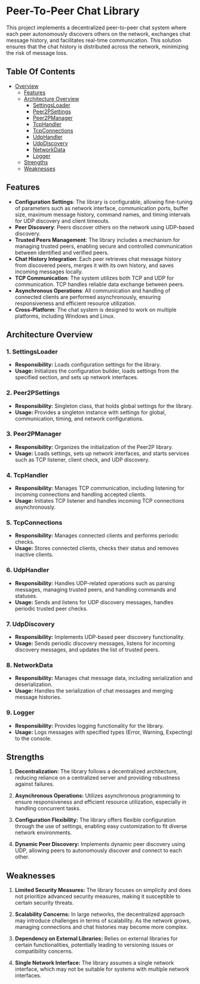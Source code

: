 # Peer-To-Peer Chat Library

This project implements a decentralized peer-to-peer chat system where each peer autonomously discovers others on the network, exchanges chat message history, and facilitates real-time communication. This solution ensures that the chat history is distributed across the network, minimizing the risk of message loss.

## Table Of Contents

- [Overview](#peer-to-peer-chat-library)
    - [Features](#features)
    - [Architecture Overview](#architecture-overview)
        - [SettingsLoader](#1-settingsloader)
        - [Peer2PSettings](#2-peer2psettings)
        - [Peer2PManager](#3-peer2pmanager)
        - [TcpHandler](#4-tcphandler)
        - [TcpConnections](#5-tcpconnections)
        - [UdpHandler](#6-udphandler)
        - [UdpDiscovery](#7-udpdiscovery)
        - [NetworkData](#8-networkdata)
        - [Logger](#9-logger)
    - [Strengths](#strengths)
    - [Weaknesses](#weaknesses)

## Features

- **Configuration Settings**: The library is configurable, allowing fine-tuning of parameters such as network interface, communication ports, buffer size, maximum message history, command names, and timing intervals for UDP discovery and client timeouts.
- **Peer Discovery**: Peers discover others on the network using UDP-based discovery.
- **Trusted Peers Management**: The library includes a mechanism for managing trusted peers, enabling secure and controlled communication between identified and verified peers.
- **Chat History Integration**: Each peer retrieves chat message history from discovered peers, merges it with its own history, and saves incoming messages locally.
- **TCP Communication**: The system utilizes both TCP and UDP for communication. TCP handles reliable data exchange between peers.
- **Asynchronous Operations**: All communication and handling of connected clients are performed asynchronously, ensuring responsiveness and efficient resource utilization.
- **Cross-Platform**: The chat system is designed to work on multiple platforms, including Windows and Linux.

## Architecture Overview

### 1. SettingsLoader

- **Responsibility:** Loads configuration settings for the library.
- **Usage:** Initializes the configuration builder, loads settings from the specified section, and sets up network interfaces.

### 2. Peer2PSettings

- **Responsibility:** Singleton class, that holds global settings for the library.
- **Usage:** Provides a singleton instance with settings for global, communication, timing, and network configurations.

### 3. Peer2PManager

- **Responsibility:** Organizes the initialization of the Peer2P library.
- **Usage:** Loads settings, sets up network interfaces, and starts services such as TCP listener, client check, and UDP discovery.

### 4. TcpHandler

- **Responsibility:** Manages TCP communication, including listening for incoming connections and handling accepted clients.
- **Usage:** Initiates TCP listener and handles incoming TCP connections asynchronously.

### 5. TcpConnections

- **Responsibility:** Manages connected clients and performs periodic checks.
- **Usage:** Stores connected clients, checks their status and removes inactive clients.

### 6. UdpHandler

- **Responsibility:** Handles UDP-related operations such as parsing messages, managing trusted peers, and handling commands and statuses.
- **Usage:** Sends and listens for UDP discovery messages, handles periodic trusted peer checks.

### 7. UdpDiscovery

- **Responsibility:** Implements UDP-based peer discovery functionality.
- **Usage:** Sends periodic discovery messages, listens for incoming discovery messages, and updates the list of trusted peers.

### 8. NetworkData

- **Responsibility:** Manages chat message data, including serialization and deserialization.
- **Usage:** Handles the serialization of chat messages and merging message histories.

### 9. Logger

- **Responsibility:** Provides logging functionality for the library.
- **Usage:** Logs messages with specified types (Error, Warning, Expecting) to the console.

## Strengths

1. **Decentralization:** The library follows a decentralized architecture, reducing reliance on a centralized server and providing robustness against failures.

2. **Asynchronous Operations:** Utilizes asynchronous programming to ensure responsiveness and efficient resource utilization, especially in handling concurrent tasks.

3. **Configuration Flexibility:** The library offers flexible configuration through the use of settings, enabling easy customization to fit diverse network environments.

4. **Dynamic Peer Discovery:** Implements dynamic peer discovery using UDP, allowing peers to autonomously discover and connect to each other.

## Weaknesses

1. **Limited Security Measures:** The library focuses on simplicity and does not prioritize advanced security measures, making it susceptible to certain security threats.

2. **Scalability Concerns:** In large networks, the decentralized approach may introduce challenges in terms of scalability. As the network grows, managing connections and chat histories may become more complex.

3. **Dependency on External Libraries:** Relies on external libraries for certain functionalities, potentially leading to versioning issues or compatibility concerns.

4. **Single Network Interface:** The library assumes a single network interface, which may not be suitable for systems with multiple network interfaces.
